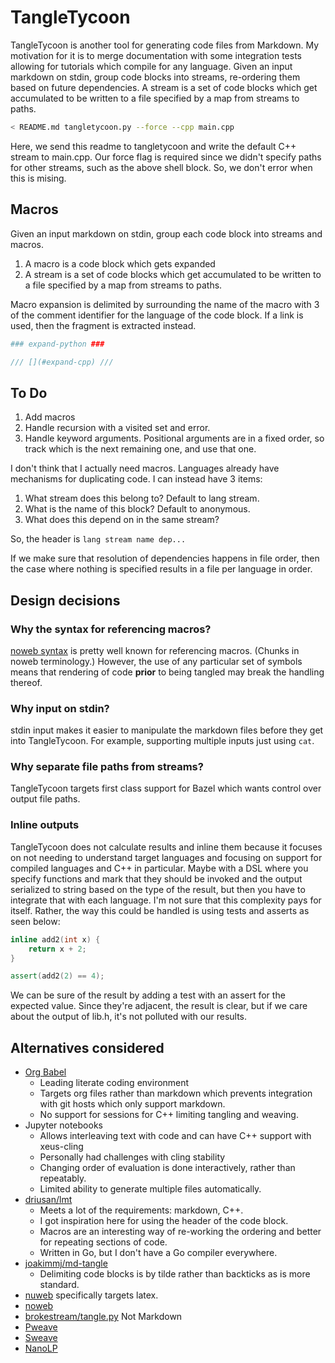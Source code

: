 TangleTycoon
=============

TangleTycoon is another tool for generating code files from Markdown.
My motivation for it is to merge documentation with some integration
tests allowing for tutorials which compile for any language.  Given an
input markdown on stdin, group code blocks into streams, re-ordering
them based on future dependencies.  A stream is a set of code blocks
which get accumulated to be written to a file specified by a map from
streams to paths.

```sh
< README.md tangletycoon.py --force --cpp main.cpp
```

Here, we send this readme to tangletycoon and write the default C++
stream to main.cpp.  Our force flag is required since we didn't specify
paths for other streams, such as the above shell block. So, we don't
error when this is mising.

## Macros

Given an input markdown on stdin, group each code block into streams and macros.

1. A macro is a code block which gets expanded
2. A stream is a set of code blocks which get accumulated to be written to a file specified by a map from streams to paths.

Macro expansion is delimited by surrounding the name of the macro with 3 of the comment identifier for the language of the code block.
If a link is used, then the fragment is extracted instead.
```python
### expand-python ###
```
```cpp
/// [](#expand-cpp) ///
```

To Do
-----

1. Add macros
2. Handle recursion with a visited set and error.
3. Handle keyword arguments. Positional arguments are in a fixed order, so track which is the next remaining one, and use that one.

I don't think that I actually need macros. Languages already have mechanisms for duplicating code. I can instead have 3 items:

1. What stream does this belong to? Default to lang stream.
2. What is the name of this block? Default to anonymous.
3. What does this depend on in the same stream?

So, the header is `lang stream name dep...`

If we make sure that resolution of dependencies happens in file order, then the case where nothing is specified results in a file per language in order.


Design decisions
----------------

### Why the syntax for referencing macros?
[noweb syntax](https://en.wikipedia.org/wiki/Noweb#Example_of_a_simple_Noweb_program) is pretty well known for referencing macros. (Chunks in noweb terminology.)
However, the use of any particular set of symbols means that rendering of code **prior** to being tangled may break the handling thereof.

### Why input on stdin?
stdin input makes it easier to manipulate the markdown files before they
get into TangleTycoon. For example, supporting multiple inputs just using
`cat`.

### Why separate file paths from streams?
TangleTycoon targets first class support for Bazel which wants control
over output file paths.

### Inline outputs
TangleTycoon does not calculate results and inline them because it
focuses on not needing to understand target languages and focusing on
support for compiled languages and C++ in particular. Maybe with a DSL
where you specify functions and mark that they should be invoked and
the output serialized to string based on the type of the result, but
then you have to integrate that with each language.  I'm not sure that
this complexity pays for itself. Rather, the way this could be handled
is using tests and asserts as seen below:

```cpp lib.h
inline add2(int x) {
    return x + 2;
}
```
```cpp name:add2 dep:test-main
assert(add2(2) == 4);
```
We can be sure of the result by adding a test with an assert for the
expected value. Since they're adjacent, the result is clear, but if we
care about the output of lib.h, it's not polluted with our results.

Alternatives considered
-----------------------

- [Org Babel](https://orgmode.org/worg/org-contrib/babel)
    - Leading literate coding environment
    - Targets org files rather than markdown which prevents integration with git hosts which only support markdown.
    - No support for sessions for C++ limiting tangling and weaving.
- Jupyter notebooks
    - Allows interleaving text with code and can have C++ support with xeus-cling
    - Personally had challenges with cling stability
    - Changing order of evaluation is done interactively, rather than repeatably.
    - Limited ability to generate multiple files automatically.
- [driusan/lmt](https://github.com/driusan/lmt)
    - Meets a lot of the requirements: markdown, C++.
    - I got inspiration here for using the header of the code block.
    - Macros are an interesting way of re-working the ordering and better for repeating sections of code.
    - Written in Go, but I don't have a Go compiler everywhere.
- [joakimmj/md-tangle](https://github.com/joakimmj/md-tangle)
    - Delimiting code blocks is by tilde rather than backticks as is more standard.
- [nuweb](http://nuweb.sourceforge.net) specifically targets latex.
- [noweb](https://www.cs.tufts.edu/~nr/noweb)
- [brokestream/tangle.py](http://brokestream.com/tangle.html) Not Markdown
- [Pweave]()
- [Sweave]()
- [NanoLP]()
